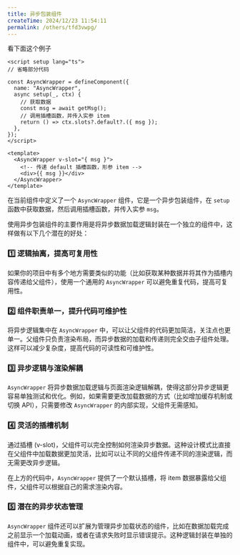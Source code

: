 ```yaml
---
title: 异步包装组件
createTime: 2024/12/23 11:54:11
permalink: /others/tfd3vwpg/
---
```


看下面这个例子

```vue
<script setup lang="ts">
// 省略部分代码

const AsyncWrapper = defineComponent({
  name: "AsyncWrapper",
  async setup(_, ctx) {
    // 获取数据
    const msg = await getMsg();
    // 调用插槽函数，并传入实参 item
    return () => ctx.slots?.default?.({ msg });
  },
});
</script>

<template>
  <AsyncWrapper v-slot="{ msg }">
    <!-- 传递 default 插槽函数，形参 item -->
    <div>{{ msg }}</div>
  </AsyncWrapper>
</template>
```

在当前组件中定义了一个 `AsyncWrapper` 组件，它是一个异步包装组件，在 `setup` 函数中获取数据，然后调用插槽函数，并传入实参 `msg`。

使用异步包装组件的主要作用是将异步数据加载逻辑封装在一个独立的组件中，这样做有以下几个潜在的好处：

### 1️⃣ 逻辑抽离，提高可复用性

如果你的项目中有多个地方需要类似的功能（比如获取某种数据并将其作为插槽内容传递给父组件），使用一个通用的 `AsyncWrapper` 可以避免重复代码，提高可复用性。

### 2️⃣ 组件职责单一，提升代码可维护性

将异步逻辑集中在 `AsyncWrapper` 中，可以让父组件的代码更加简洁，关注点也更单一。父组件只负责渲染布局，而异步数据的加载和传递则完全交由子组件处理。这样可以减少复杂度，提高代码的可读性和可维护性。

### 3️⃣ 异步逻辑与渲染解耦

`AsyncWrapper` 将异步数据加载逻辑与页面渲染逻辑解耦，使得这部分异步逻辑更容易单独测试和优化。例如，如果需要更改加载数据的方式（比如增加缓存机制或切换 API），只需要修改 `AsyncWrapper` 的内部实现，父组件无需感知。

### 4️⃣ 灵活的插槽机制

通过插槽 (v-slot)，父组件可以完全控制如何渲染异步数据。这种设计模式比直接在父组件中加载数据更加灵活，比如可以让不同的父组件传递不同的渲染逻辑，而无需更改异步逻辑。

在上方的代码中，`AsyncWrapper` 提供了一个默认插槽，将 item 数据暴露给父组件，父组件可以根据自己的需求渲染内容。

### 5️⃣ 潜在的异步状态管理

`AsyncWrapper` 组件还可以扩展为管理异步加载状态的组件，比如在数据加载完成之前显示一个加载动画，或者在请求失败时显示错误提示。这种逻辑封装在单独的组件中，可以避免重复实现。
